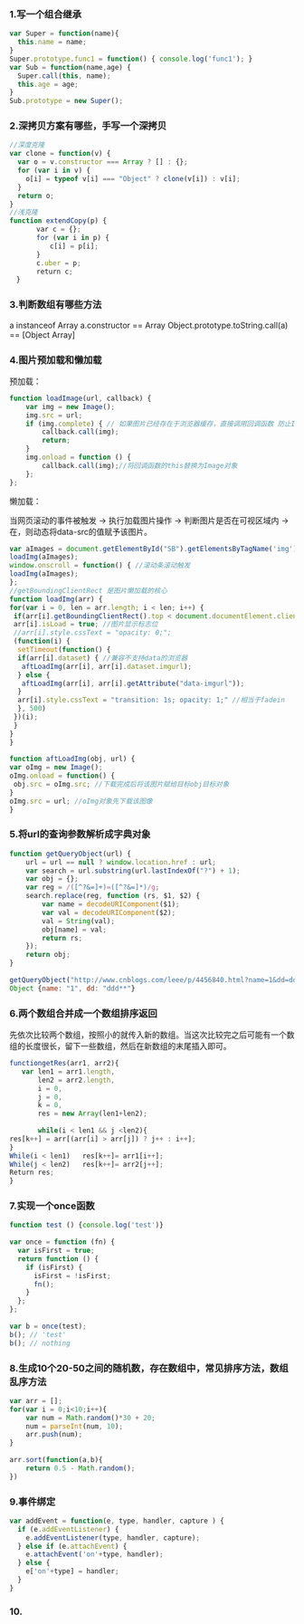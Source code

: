 ### 1.写一个组合继承
``` javascript
var Super = function(name){
  this.name = name;
}
Super.prototype.func1 = function() { console.log('func1'); }
var Sub = function(name,age) {
  Super.call(this, name);
  this.age = age;
}
Sub.prototype = new Super();
```
### 2.深拷贝方案有哪些，手写一个深拷贝

```javascript
//深度克隆
var clone = function(v) {
  var o = v.constructor === Array ? [] : {};
  for (var i in v) {
    o[i] = typeof v[i] === "Object" ? clone(v[i]) : v[i];
  }
  return o;
}
//浅克隆
function extendCopy(p) {
　　　　var c = {};
　　　　for (var i in p) {
　　　　　　c[i] = p[i];
　　　　}
　　　　c.uber = p;
　　　　return c;
　}
```

### 3.判断数组有哪些方法

a instanceof Array
a.constructor == Array
Object.prototype.toString.call(a) == [Object Array]

### 4.图片预加载和懒加载
预加载：
```javascript
function loadImage(url, callback) {
    var img = new Image();
    img.src = url;
    if (img.complete) { // 如果图片已经存在于浏览器缓存，直接调用回调函数 防止IE6不执行onload BUG
        callback.call(img);
        return;
    }
    img.onload = function () {
        callback.call(img);//将回调函数的this替换为Image对象
    };
};
```
懒加载：

当网页滚动的事件被触发 -> 执行加载图片操作 -> 判断图片是否在可视区域内 -> 在，则动态将data-src的值赋予该图片。
```javascript
var aImages = document.getElementById("SB").getElementsByTagName('img'); //获取id为SB的文档内所有的图片
loadImg(aImages);
window.onscroll = function() { //滚动条滚动触发
loadImg(aImages);
};
//getBoundingClientRect 是图片懒加载的核心
function loadImg(arr) {
for(var i = 0, len = arr.length; i < len; i++) {
 if(arr[i].getBoundingClientRect().top < document.documentElement.clientHeight && !arr[i].isLoad) {
 arr[i].isLoad = true; //图片显示标志位
 //arr[i].style.cssText = "opacity: 0;";
 (function(i) {
  setTimeout(function() {
  if(arr[i].dataset) { //兼容不支持data的浏览器
   aftLoadImg(arr[i], arr[i].dataset.imgurl);
  } else {
   aftLoadImg(arr[i], arr[i].getAttribute("data-imgurl"));
  }
  arr[i].style.cssText = "transition: 1s; opacity: 1;" //相当于fadein
  }, 500)
 })(i);
 }
}
}
 
function aftLoadImg(obj, url) {
var oImg = new Image();
oImg.onload = function() {
 obj.src = oImg.src; //下载完成后将该图片赋给目标obj目标对象
}
oImg.src = url; //oImg对象先下载该图像
}
```
### 5.将url的查询参数解析成字典对象
```javascript
function getQueryObject(url) {
    url = url == null ? window.location.href : url;
    var search = url.substring(url.lastIndexOf("?") + 1);
    var obj = {};
    var reg = /([^?&=]+)=([^?&=]*)/g;
    search.replace(reg, function (rs, $1, $2) {
        var name = decodeURIComponent($1);
        var val = decodeURIComponent($2);              
        val = String(val);
        obj[name] = val;
        return rs;
    });
    return obj;
}
  
getQueryObject("http://www.cnblogs.com/leee/p/4456840.html?name=1&dd=ddd**")
Object {name: "1", dd: "ddd**"}
```
### 6.两个数组合并成一个数组排序返回
先依次比较两个数组，按照小的就传入新的数组。当这次比较完之后可能有一个数组的长度很长，留下一些数组，然后在新数组的末尾插入即可。
```javascript
functiongetRes(arr1, arr2){
   var len1 = arr1.length,
       len2 = arr2.length,
       i = 0,
       j = 0,
       k = 0,
       res = new Array(len1+len2);
  
       while(i < len1 && j <len2){
res[k++] = arr[(arr[i] > arr[j]) ? j++ : i++];
}
While(i < len1)   res[k++]= arr1[i++];
While(j < len2)   res[k++]= arr2[j++];
Return res;
}
```
### 7.实现一个once函数
```javascript
function test () {console.log('test')}
 
var once = function (fn) {
  var isFirst = true;
  return function () {
    if (isFirst) {
      isFirst = !isFirst;
      fn();
    }
  };
};
 
var b = once(test);
b(); // 'test'
b(); // nothing
```
### 8.生成10个20-50之间的随机数，存在数组中，常见排序方法，数组乱序方法
```javascript
var arr = [];
for(var i = 0;i<10;i++){
    var num = Math.random()*30 + 20;
    num = parseInt(num, 10);
    arr.push(num);
}
　
arr.sort(function(a,b){
    return 0.5 - Math.random();
})
```
### 9.事件绑定
```javascript
var addEvent = function(e, type, handler, capture ) {
  if (e.addEventListener) {
    e.addEventListener(type, handler, capture);
  } else if (e.attachEvent) {
    e.attachEvent('on'+type, handler);
  } else {
    e['on'+type] = handler;
  }
}
```
### 10.